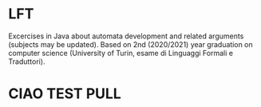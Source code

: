 # LFT
Excercises in Java about automata development and related arguments (subjects may be updated).
Based on 2nd (2020/2021) year graduation on computer science (University of Turin, esame di Linguaggi Formali e Traduttori).

# CIAO TEST PULL 